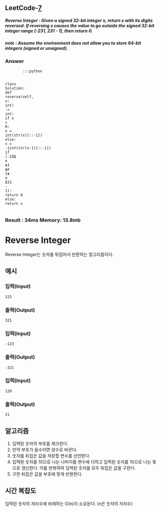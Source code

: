 <h2>LeetCode-<a href="https://leetcode.com/problems/reverse-integer/description/">7</a></h2>
<h5>Reverse Integer : Given a signed 32-bit integer x, return x with its digits reversed. If reversing x causes the value to go outside the signed 32-bit integer range [-231, 231 - 1], then return 0.</h5>
<h5>note : Assume the environment does not allow you to store 64-bit integers (signed or unsigned).</h5><h3>Answer</h3><div class="codehilite"><pre><span></span><code>        <span class="s s-Atom">:::python</span>

<span class="s s-Atom">class</span> <span class="nv">Solution</span><span class="s s-Atom">:</span>
    <span class="s s-Atom">def</span> <span class="nf">reverse</span><span class="p">(</span><span class="s s-Atom">self</span><span class="p">,</span> <span class="nn">x</span><span class="p">:</span> <span class="s s-Atom">int</span><span class="p">)</span> <span class="s s-Atom">-&gt;</span> <span class="nn">int</span><span class="p">:</span>
        <span class="s s-Atom">if</span> <span class="s s-Atom">x</span> <span class="o">&gt;</span> <span class="mi">0</span><span class="s s-Atom">:</span>
            <span class="s s-Atom">x</span> <span class="o">=</span> <span class="nf">int</span><span class="p">(</span><span class="nf">str</span><span class="p">(</span><span class="s s-Atom">x</span><span class="p">)[</span><span class="s s-Atom">::-</span><span class="mi">1</span><span class="p">])</span>
        <span class="nn">else</span><span class="p">:</span>
            <span class="s s-Atom">x</span> <span class="o">=</span> <span class="o">-</span><span class="mi">1</span><span class="o">*</span><span class="nf">int</span><span class="p">(</span><span class="nf">str</span><span class="p">(</span><span class="s s-Atom">x*-</span><span class="mi">1</span><span class="p">)[</span><span class="s s-Atom">::-</span><span class="mi">1</span><span class="p">])</span>
        <span class="nf">if</span> <span class="p">(</span><span class="o">-</span><span class="mi">2</span><span class="s s-Atom">**</span><span class="mi">31</span> <span class="o">&gt;</span> <span class="s s-Atom">x</span><span class="p">)</span> <span class="nf">or</span> <span class="p">(</span><span class="s s-Atom">x</span> <span class="o">&gt;</span> <span class="mi">2</span><span class="s s-Atom">**</span><span class="mi">31</span> <span class="o">-</span> <span class="mi">1</span><span class="p">)</span><span class="s s-Atom">:</span>
            <span class="s s-Atom">return</span> <span class="mi">0</span>
        <span class="nn">else</span><span class="p">:</span>
            <span class="s s-Atom">return</span> <span class="s s-Atom">x</span>
</code></pre></div><h3>Result : 34ms Memory: 13.8mb</h3>
 # Reverse Integer
Reverse Integer는 숫자를 뒤집어서 반환하는 알고리즘이다.

## 예시
### 입력(Input)
```
123
```

### 출력(Output)
```
321
```

### 입력(Input)
```
-123
```

### 출력(Output)
```
-321
```

### 입력(Input)
```
120
```

### 출력(Output)
```
21
```

## 알고리즘
1. 입력된 숫자의 부호를 체크한다.
2. 만약 부호가 음수이면 양수로 바꾼다.
3. 숫자를 뒤집은 값을 저장할 변수를 선언한다.
4. 입력된 숫자를 10으로 나눈 나머지를 변수에 더하고 입력된 숫자를 10으로 나눈 몫으로 갱신한다. 이를 반복하여 입력된 숫자를 모두 뒤집은 값을 구한다.
5. 구한 뒤집은 값을 부호에 맞게 반환한다.

## 시간 복잡도
입력된 숫자의 자리수에 비례하는 O(n)이 소요된다. (n은 숫자의 자리수)